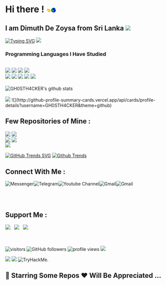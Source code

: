 # **Hi there !** <img src="https://raw.githubusercontent.com/GH0STH4CKER/GH0STH4CKER/main/Assets/Hi.gif" width="3%"><img src='https://raw.githubusercontent.com/GH0STH4CKER/GH0STH4CKER/main/Earth.gif' width="3%">

<h2>I am Dimuth De Zoysa from Sri Lanka <img src="https://em-content.zobj.net/thumbs/120/samsung/349/flag-sri-lanka_1f1f1-1f1f0.png" width="30px"> </h2>
<a href="https://git.io/typing-svg"><img src="https://readme-typing-svg.demolab.com?font=Fira+Code&weight=500&size=30&pause=1000&color=1FE437&width=435&lines=Python+Developer;WordPress+Web+Developer;Android+App+developer;Front-End+Web+Developer" alt="Typing SVG" /></a>

<img src="https://user-images.githubusercontent.com/62290930/137728791-05e95923-7e38-41e4-beea-2c43a5baa8bc.png" >

<h3>Programming Languages I Have Studied</h3></br>
<div id="langs">
<img src="https://img.shields.io/badge/Python-3776AB?style=for-the-badge&logo=python&logoColor=white" >
<img src="https://img.shields.io/badge/Flutter-02569B?style=for-the-badge&logo=flutter&logoColor=white">
<img src="https://img.shields.io/badge/Dart-0175C2?style=for-the-badge&logo=dart&logoColor=white">
<img src="https://img.shields.io/badge/VB.NET-5C2D91?style=for-the-badge&logo=.net&logoColor=white" >
<br>
<img src="https://img.shields.io/badge/HTML5-E34F26?style=for-the-badge&logo=html5&logoColor=white" >
<img src="https://img.shields.io/badge/CSS3-1572B6?style=for-the-badge&logo=css3&logoColor=white" >
<img src="https://img.shields.io/badge/C-00599C?style=for-the-badge&logo=c&logoColor=white" >
<img src="https://img.shields.io/badge/C%2B%2B-00599C?style=for-the-badge&logo=c%2B%2B&logoColor=white" >
<img src="https://img.shields.io/badge/Java-2b2e4d?style=for-the-badge&logo=java&logoColor=ff0000" >

</div>
&nbsp;
<div id="stats">
<img align="center" src="https://github-readme-stats.vercel.app/api?username=GH0STH4CKER&show_icons=true&theme=chartreuse-dark&line_height=28." width="400x" alt="GH0STH4CKER's github stats"/>
<!--img align="center" src="https://github-readme-stats.vercel.app/api/top-langs/?username=GH0STH4CKER&theme=dark&hide_langs_below=1&layout=compact" width="360px"-->
  
</div>
</br>
<img src="https://github-profile-trophy.vercel.app/?username=GH0STH4CKER&column=7">
<!--img src='https://raw.githubusercontent.com/GH0STH4CKER/GH0STH4CKER/c39ec6f0d60c496d6ba5c319d851b4763fda8cbd/profile-3d-contrib/profile-gitblock.svg#gh-light-mode-only' alt='GH0STHSTH4CKER's Commit Chart' width='60%'-->
<!--img src='https://raw.githubusercontent.com/GH0STH4CKER/GH0STH4CKER/d95ebb488be90d1ff82752f3903354ff3b767b6c/profile-3d-contrib/profile-night-view.svg#gh-dark-mode-only' alt='GH0STHSTH4CKER's Commit Chart' width='60%'-->
![](http://github-profile-summary-cards.vercel.app/api/cards/profile-details?username=GH0STH4CKER&theme=github)

<h2>Few Repositories of Mine :</h2>
<div id="two_repo">
<a href="https://github.com/GH0STH4CKER/WP_Scanner" ><img align="center" src="https://github-readme-stats.vercel.app/api/pin/?username=GH0STH4CKER&repo=WP_Scanner"></a>
<a href="https://github.com/GH0STH4CKER/QR-monkey" ><img align="center" src="https://github-readme-stats.vercel.app/api/pin/?username=GH0STH4CKER&repo=QR-monkey" ></a>
</div>
<div id="two repo">
<a href="https://github.com/GH0STH4CKER/XSSpwn" ><img align="center" src="https://github-readme-stats.vercel.app/api/pin/?username=GH0STH4CKER&repo=XSSpwn" /></a>
<a href="https://github.com/GH0STH4CKER/Lan_IP_Scanner" ><img align="center" src="https://github-readme-stats.vercel.app/api/pin/?username=GH0STH4CKER&repo=Lan_IP_Scanner" /></a>
</div>
<img src="https://github-readme-streak-stats.herokuapp.com/?user=GH0STH4CKER" width="300px">

[![GitHub Trends SVG](https://api.githubtrends.io/user/svg/GH0STH4CKER/repos?time_range=one_year&theme=classic)](https://githubtrends.io)
[![Github Trends ](https://api.githubtrends.io/user/svg/GH0STH4CKER/langs?time_range=one_year&compact=True&theme=classic)](https://githubtrends.io)
<h2>Connect With Me :</h2>
<div id="links">
<a href="https://m.me/dimuth92">
  <img align="left" alt="Messenger" src="https://img.shields.io/badge/Messenger-00B2FF?style=for-the-badge&logo=messenger&logoColor=white" />
</a> &nbsp;&nbsp;
<a href="https://t.me/Dimuth92">
  <img align="left" alt="Telegram" src="https://img.shields.io/badge/Telegram-2CA5E0?style=for-the-badge&logo=telegram&logoColor=white" />
</a> &nbsp;&nbsp;
<a href="https://www.youtube.com/c/GhostAcademy">
  <img align="left" alt="Youtube Channel" src="https://img.shields.io/badge/YouTube-FF0000?style=for-the-badge&logo=youtube&logoColor=white" />
</a> &nbsp;&nbsp;
<a href="mailto:dimuthdezoysa@gmail.com">
  <img align="left" alt="Gmail" src="https://shields.io/badge/GMAIL-d6001f?logo=gmail&logoColor=white&style=for-the-badge" />
</a>
<a href="https://ghostacademysl.blogspot.com">
  <img align="left" alt="Gmail" src="https://img.shields.io/badge/Blogger-FF5722?style=for-the-badge&logo=blogger&logoColor=white" />
</a>
</div>                                                                                                                     

&nbsp;</br></br>
<h2>Support Me :</h2>
<a href='https://www.buymeacoffee.com/dimuthdezoysa' target='_blank'><img src='https://user-images.githubusercontent.com/62290930/137678058-e9cf6bec-9f56-49d5-8699-a9a6627dcbc7.png' width='20%'></a>&nbsp;&nbsp;&nbsp;<a href='https://ko-fi.com/dimuthdezoysa' target='_blank'><img src='https://user-images.githubusercontent.com/62290930/137682716-d470ab62-7e7a-456f-89f3-5c4de63bc8a4.png' width='18%'></a>&nbsp;&nbsp;&nbsp;<a href='https://www.paypal.com/donate/?hosted_button_id=FB9KXK4TEAUJ6' target='_blank'><img src='https://img.shields.io/badge/PayPal-00457C?style=for-the-badge&logo=paypal&logoColor=white' width='18%'></a>

&nbsp;&nbsp;<br></br>
![visitors](https://visitor-badge.laobi.icu/badge?page_id=GH0STH4CKER.visitor-badge)
![GitHub followers](https://img.shields.io/github/followers/GH0STH4CKER?color=5cd6ca)
![profile views](https://komarev.com/ghpvc/?username=GH0STH4CKER&color=4dbd40&label=Profile+Views)
<a href='https://stackoverflow.com/users/3111290/ghost21blade'>
  <img src='https://aleen42.github.io/badges/src/stackoverflow.svg'>
</a></br>

<a href='https://www.credly.com/badges/022d5c57-53c2-4e7d-8b67-af4085f55c3d/public_url'><img src="https://github.com/user-attachments/assets/0a4cfc94-5c1c-43d7-adb5-f7a0f92adbb8" width="180px"></a> 
<a href='https://www.hackerrank.com/certificates/0d5039ea34d2' target="_blank"><img src='https://user-images.githubusercontent.com/62290930/163999678-058f9b09-4708-43b4-8aad-4af1dbb34c87.png' width='200px'></a>
<img src="https://tryhackme-badges.s3.amazonaws.com/Ghost.H4cker.png" alt="TryHackMe.">


 
<h2> 🌟 Starring Some Repos ❤️ Will Be Appreciated ... </h2>
